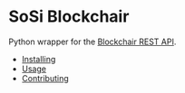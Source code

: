 # SoSi Blockchair

Python wrapper for the [Blockchair REST API](https://blockchair.com/api/docs). 


- [Installing](docs/installing.md)
- [Usage](docs/usage.md)
- [Contributing](docs/contributing.md)
